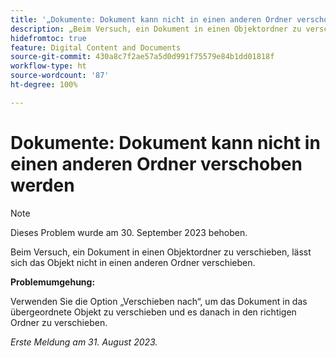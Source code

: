 ```yaml
---
title: '„Dokumente: Dokument kann nicht in einen anderen Ordner verschoben werden“'
description: „Beim Versuch, ein Dokument in einen Objektordner zu verschieben, lässt sich das Objekt nicht in einen anderen Ordner verschieben.“
hidefromtoc: true
feature: Digital Content and Documents
source-git-commit: 430a8c7f2ae57a5d0d991f75579e84b1dd01818f
workflow-type: ht
source-wordcount: '87'
ht-degree: 100%

---
```



# Dokumente: Dokument kann nicht in einen anderen Ordner verschoben werden

>[!NOTE]
>
>Dieses Problem wurde am 30. September 2023 behoben.

Beim Versuch, ein Dokument in einen Objektordner zu verschieben, lässt sich das Objekt nicht in einen anderen Ordner verschieben.

**Problemumgehung:**

Verwenden Sie die Option „Verschieben nach“, um das Dokument in das übergeordnete Objekt zu verschieben und es danach in den richtigen Ordner zu verschieben.

_Erste Meldung am 31. August 2023._
